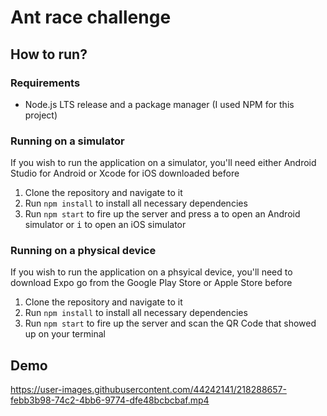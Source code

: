 # Ant race challenge

## How to run?
### Requirements
- Node.js LTS release and a package manager (I used NPM for this project)

### Running on a simulator
If you wish to run the application on a simulator, you'll need either Android Studio for Android or Xcode for iOS downloaded before

1. Clone the repository and navigate to it
2. Run `npm install` to install all necessary dependencies
3. Run `npm start` to fire up the server and press <kbd>a</kbd> to open an Android simulator or <kbd>i</kbd> to open an iOS simulator

### Running on a physical device
If you wish to run the application on a phsyical device, you'll need to download Expo go from the Google Play Store or Apple Store before

1. Clone the repository and navigate to it
2. Run `npm install` to install all necessary dependencies
3. Run `npm start` to fire up the server and scan the QR Code that showed up on your terminal

## Demo
https://user-images.githubusercontent.com/44242141/218288657-febb3b98-74c2-4bb6-9774-dfe48bcbcbaf.mp4

